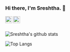### Hi there, I'm Sreshtha. 👋
<a href="https://www.linkedin.com/in/sreshtha-mehrotra-1968a7193/">
  <img align="left" alt="Sreshtha's Linkedin" width="22px" src="https://cdn.jsdelivr.net/npm/simple-icons@v3/icons/linkedin.svg" />
</a>
<a href="https://www.instagram.com/sreshtha.mehrotra/">
  <img align="left" alt="Sreshtha's Instagram" width="22px" src="https://cdn.jsdelivr.net/npm/simple-icons@v3/icons/instagram.svg" />
</a>
<br />
<br />


![Sreshtha's github stats](https://github-readme-stats.vercel.app/api?username=sreshtha10&hide=issues,prs&show_icons=true&theme=tokyonight)

![Top Langs](https://github-readme-stats.vercel.app/api/top-langs/?username=sreshtha10&layout=compact)
